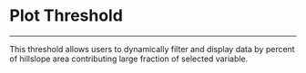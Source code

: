 # Plot Threshold

***

This threshold allows users to dynamically filter and display data by percent of hillslope area contributing large fraction of selected variable.

